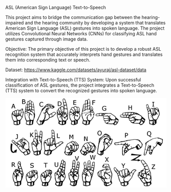 ASL (American Sign Language) Text-to-Speech 

This project aims to bridge the communication gap between the hearing-impaired and the hearing community by developing a system that translates American Sign Language (ASL) gestures into spoken language. The project utilizes Convolutional Neural Networks (CNNs) for classifying ASL hand gestures captured through image data.

Objective:
The primary objective of this project is to develop a robust ASL recognition system that accurately interprets hand gestures and translates them into corresponding text or speech.

Dataset: 
https://www.kaggle.com/datasets/ayuraj/asl-dataset/data

Integration with Text-to-Speech (TTS) System: 
Upon successful classification of ASL gestures, the project integrates a Text-to-Speech (TTS) system to convert the recognized gestures into spoken language.

![American Sign Language](american_sign_language.PNG)
